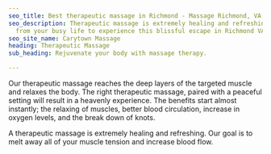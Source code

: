 ```yaml
---
seo_title: Best therapeutic massage in Richmond - Massage Richmond, VA
seo_description: Therapeutic massage is extremely healing and refreshing. Take a break
  from your busy life to experience this blissful escape in Richmond VA.
seo_site_name: Carytown Massage
heading: Therapeutic Massage
sub_heading: Rejuvenate your body with massage therapy.

---
```

Our therapeutic massage reaches the deep layers of the targeted muscle and relaxes the body. The right therapeutic massage, paired with a peaceful setting will result in a heavenly experience. The benefits start almost instantly; the relaxing of muscles, better blood circulation, increase in oxygen levels, and the break down of knots.

A therapeutic massage is extremely healing and refreshing. Our goal is to melt away all of your muscle tension and increase blood flow.